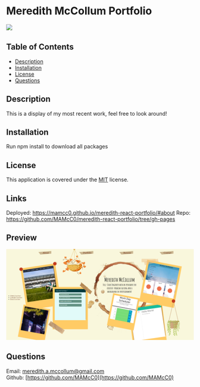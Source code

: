 # Meredith McCollum Portfolio

  ![](https://img.shields.io/badge/License-MIT-yellow.svg)


  ## Table of Contents
  - [Description](#description)
  - [Installation](#installation)
  - [License](#license)
  - [Questions](#questions)

  ## Description
  
  This is a display of my most recent work, feel free to look around!

  

  ## Installation
  Run npm install to download all packages


  

 
  ## License
  This application is covered under the [MIT]((https://opensource.org/licenses/MIT)) license.
  
  

## Links
Deployed: https://mamcc0.github.io/meredith-react-portfolio/#about
Repo: https://github.com/MAMcC0/meredith-react-portfolio/tree/gh-pages 

## Preview

![](./src/photos/Screenshot%20(88).png)
 ## Questions 

 

  Email: meredith.a.mccollum@gmail.com<br />
  Github: [https://github.com/MAMcC0](https://github.com/MAMcC0)
